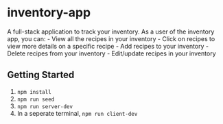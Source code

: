 # inventory-app
A full-stack application to track your inventory. 
As a user of the inventory app, you can:
    - View all the recipes in your inventory
    - Click on recipes to view more details on a specific recipe
    - Add recipes to your inventory 
    - Delete recipes from your inventory
    - Edit/update recipes in your inventory

## Getting Started

1. `npm install`
2. `npm run seed`
3. `npm run server-dev`
4. In a seperate terminal, `npm run client-dev`
